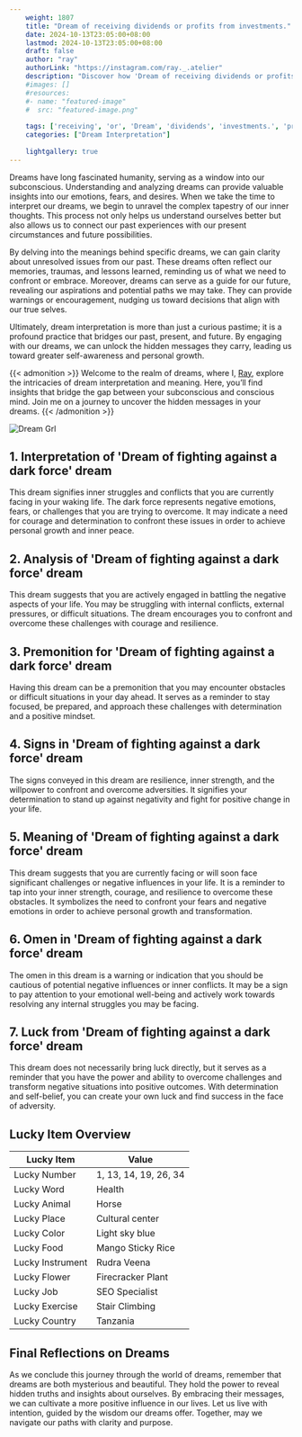 ```yaml
---
    weight: 1807
    title: "Dream of receiving dividends or profits from investments."  # Assuming 'title' column exists
    date: 2024-10-13T23:05:00+08:00
    lastmod: 2024-10-13T23:05:00+08:00
    draft: false
    author: "ray"
    authorLink: "https://instagram.com/ray._.atelier"
    description: "Discover how 'Dream of receiving dividends or profits from investments.' can interpret your future and uncover its significant meanings in your life."
    #images: []
    #resources:
    #- name: "featured-image"
    #  src: "featured-image.png"
    
    tags: ['receiving', 'or', 'Dream', 'dividends', 'investments.', 'profits', 'from', 'of']
    categories: ["Dream Interpretation"]
    
    lightgallery: true
---
```

    
Dreams have long fascinated humanity, serving as a window into our subconscious. Understanding and analyzing dreams can provide valuable insights into our emotions, fears, and desires. When we take the time to interpret our dreams, we begin to unravel the complex tapestry of our inner thoughts. This process not only helps us understand ourselves better but also allows us to connect our past experiences with our present circumstances and future possibilities.

By delving into the meanings behind specific dreams, we can gain clarity about unresolved issues from our past. These dreams often reflect our memories, traumas, and lessons learned, reminding us of what we need to confront or embrace. Moreover, dreams can serve as a guide for our future, revealing our aspirations and potential paths we may take. They can provide warnings or encouragement, nudging us toward decisions that align with our true selves.

Ultimately, dream interpretation is more than just a curious pastime; it is a profound practice that bridges our past, present, and future. By engaging with our dreams, we can unlock the hidden messages they carry, leading us toward greater self-awareness and personal growth.

{{< admonition >}}
Welcome to the realm of dreams, where I, [Ray](https://instagram.com/ray._.atelier), explore the intricacies of dream interpretation and meaning. Here, you’ll find insights that bridge the gap between your subconscious and conscious mind. Join me on a journey to uncover the hidden messages in your dreams.
{{< /admonition >}}

![Dream Grl](https://cdn.pixabay.com/photo/2017/11/02/03/35/gothic-2910057_1280.jpg "Dream Grl")

## 1. Interpretation of 'Dream of fighting against a dark force' dream
 This dream signifies inner struggles and conflicts that you are currently facing in your waking life. The dark force represents negative emotions, fears, or challenges that you are trying to overcome. It may indicate a need for courage and determination to confront these issues in order to achieve personal growth and inner peace.

## 2. Analysis of 'Dream of fighting against a dark force' dream
 This dream suggests that you are actively engaged in battling the negative aspects of your life. You may be struggling with internal conflicts, external pressures, or difficult situations. The dream encourages you to confront and overcome these challenges with courage and resilience.

## 3. Premonition for 'Dream of fighting against a dark force' dream
 Having this dream can be a premonition that you may encounter obstacles or difficult situations in your day ahead. It serves as a reminder to stay focused, be prepared, and approach these challenges with determination and a positive mindset.

## 4. Signs in 'Dream of fighting against a dark force' dream
 The signs conveyed in this dream are resilience, inner strength, and the willpower to confront and overcome adversities. It signifies your determination to stand up against negativity and fight for positive change in your life.

## 5. Meaning of 'Dream of fighting against a dark force' dream
 This dream suggests that you are currently facing or will soon face significant challenges or negative influences in your life. It is a reminder to tap into your inner strength, courage, and resilience to overcome these obstacles. It symbolizes the need to confront your fears and negative emotions in order to achieve personal growth and transformation.

## 6. Omen in 'Dream of fighting against a dark force' dream
 The omen in this dream is a warning or indication that you should be cautious of potential negative influences or inner conflicts. It may be a sign to pay attention to your emotional well-being and actively work towards resolving any internal struggles you may be facing.

## 7. Luck from 'Dream of fighting against a dark force' dream
 This dream does not necessarily bring luck directly, but it serves as a reminder that you have the power and ability to overcome challenges and transform negative situations into positive outcomes. With determination and self-belief, you can create your own luck and find success in the face of adversity.

## Lucky Item Overview
| Lucky Item          | Value              |
|---------------|--------------------|
| Lucky Number        | 1, 13, 14, 19, 26, 34  |
| Lucky Word          | Health |
| Lucky Animal        | Horse |
| Lucky Place         | Cultural center     |
| Lucky Color         | Light sky blue     |
| Lucky Food          | Mango Sticky Rice      |
| Lucky Instrument    | Rudra Veena |
| Lucky Flower        | Firecracker Plant    |
| Lucky Job           | SEO Specialist       |
| Lucky Exercise      | Stair Climbing  |
| Lucky Country       | Tanzania    |


##  Final Reflections on Dreams

As we conclude this journey through the world of dreams, remember that dreams are both mysterious and beautiful. They hold the power to reveal hidden truths and insights about ourselves. By embracing their messages, we can cultivate a more positive influence in our lives. Let us live with intention, guided by the wisdom our dreams offer. Together, may we navigate our paths with clarity and purpose.

